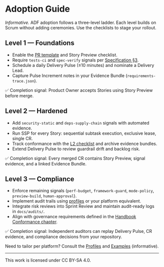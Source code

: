 # Adoption Guide

_Informative._ ADF adoption follows a three-level ladder. Each level builds on Scrum without adding ceremonies. Use the checklists to stage your rollout.

## Level 1 — Foundations
- Enable the [PR template](../templates/pr-template.md) and Story Preview checklist.
- Require `tests-ci` and `spec-verify` signals per [Specification §3](../specs/adf-spec-v0.5.0.md#3-change-request-gates).
- Schedule a daily Delivery Pulse (≤10 minutes) and nominate a Delivery Lead.
- Capture Pulse Increment notes in your Evidence Bundle (`requirements-trace.json`).

✅ Completion signal: Product Owner accepts Stories using Story Preview before merge.

## Level 2 — Hardened
- Add `security-static` and `deps-supply-chain` signals with automated evidence.
- Run SSP for every Story: sequential subtask execution, exclusive lease, single CR.
- Track conformance with the [L2 checklist](../templates/conformance-checklist.md) and archive evidence bundles.
- Extend Delivery Pulse to review guardrail drift and backlog risk.

✅ Completion signal: Every merged CR contains Story Preview, signal evidence, and a linked Evidence Bundle.

## Level 3 — Compliance
- Enforce remaining signals (`perf-budget`, `framework-guard`, `mode-policy`, `preview-build`, `human-approval`).
- Implement audit trails using [profiles](../profiles/github.md) or your platform equivalent.
- Integrate risk reviews into Sprint Review and maintain audit-ready logs in `docs/audits/`.
- Align with governance requirements defined in the [Handbook Conformance chapter](../handbook/conformance.md).

✅ Completion signal: Independent auditors can replay Delivery Pulse, CR evidence, and compliance decisions from your repository.

Need to tailor per platform? Consult the [Profiles](../profiles/github.md) and [Examples](../examples/github/labels.md) (informative).

---

This work is licensed under CC BY-SA 4.0.
